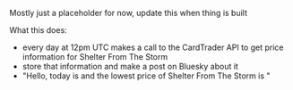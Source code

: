 Mostly just a placeholder for now, update this when thing is built

What this does:

* every day at 12pm UTC makes a call to the CardTrader API to get price information for Shelter From The Storm
* store that information and make a post on Bluesky about it
* "Hello, today is <DATE> and the lowest price of Shelter From The Storm is <PRICE>"

